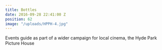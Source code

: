 ```yaml
---
title: Bottles
date: 2016-09-28 22:41:00 Z
position: 62
image: "/uploads/HPPH-4.jpg"
---
```


Events guide as part of a wider campaign for local cinema, the Hyde Park Picture House
